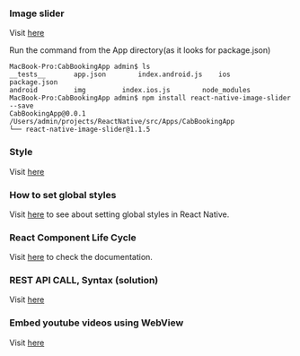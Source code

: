 ### Image slider

Visit [here](https://www.npmjs.com/package/react-native-image-slider)

Run the command from the App directory(as it looks for package.json)

```
MacBook-Pro:CabBookingApp admin$ ls
__tests__		app.json		index.android.js	ios			package.json
android			img			index.ios.js		node_modules
MacBook-Pro:CabBookingApp admin$ npm install react-native-image-slider --save
CabBookingApp@0.0.1 /Users/admin/projects/ReactNative/src/Apps/CabBookingApp
└── react-native-image-slider@1.1.5 
```

### Style

Visit [here](http://facebook.github.io/react-native/releases/0.25/docs/style.html) 

### How to set global styles

Visit [here](http://stackoverflow.com/questions/30853178/react-native-global-styles) to see about setting global styles in React Native.

### React Component Life Cycle

Visit [here](http://busypeoples.github.io/post/react-component-lifecycle/) to check the documentation.

### REST API CALL, Syntax (solution)

Visit [here](https://github.com/ide/react-native-button)

### Embed youtube videos using WebView

Visit [here](https://facebook.github.io/react-native/docs/webview.html)


